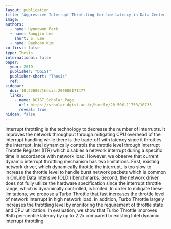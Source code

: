 ```yaml
---
layout: publication
title: "Aggressive Interrupt Throttling for low latency in Data Center Servers"
image: 
authors:
  - name: Hyungwon Park
  - name: Sungjin Lee
    short: S. Lee
  - name: Daehoon Kim
co-first: false
type: Thesis
international: false
paper: 
  year: 2019
  publisher: "DGIST"
  publisher-short: "Thesis"
  ref:
sidebar:
  doi: 10.22686/thesis.200000171477
  links:
    - name: DGIST Scholar Page
      url: https://scholar.dgist.ac.kr/handle/20.500.11750/10733
      reveal: true
hidden: false
---
```


Interrupt throttling is the technology to decrease the number of interrupts. It improves the network throughput through mitigating CPU overhead of the interrupt handling while there is the trade-off with latency since it throttles the interrupt. Intel dynamically controls the throttle level through Interrupt Throttle Register (ITR) which disables a network interrupt during a specific time in accordance with network load. However, we observe that current dynamic interrupt throttling mechanism has two limitations. First, existing network driver, which dynamically throttle the interrupt, is too slow to increase the throttle level to handle burst network packets which is common in OnLine Data Intensive (OLDI) benchmarks. Second, the network driver does not fully utilize the hardware specification since the interrupt throttle range, which is dynamically controlled, is limited. In order to mitigate these limitations, we propose a Turbo Throttle that fast increases the throttle level of network interrupt in high network load. In addition, Turbo Throttle largely increases the throttling level by monitoring the requirement of throttle state and CPU utilization. In evaluation, we show that Turbo Throttle improves 95th per-centile latency by up to 2.2x compared to existing Intel dynamic interrupt throttling.